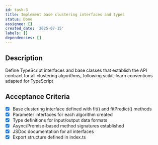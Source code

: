 ```yaml
---
id: task-3
title: Implement base clustering interfaces and types
status: Done
assignee: []
created_date: '2025-07-15'
labels: []
dependencies: []
---
```


## Description

Define TypeScript interfaces and base classes that establish the API contract for all clustering algorithms, following scikit-learn conventions adapted for TypeScript

## Acceptance Criteria

- [x] Base clustering interface defined with fit() and fitPredict() methods
- [x] Parameter interfaces for each algorithm created
- [x] Type definitions for input/output data formats
- [x] Async/Promise-based method signatures established
- [x] JSDoc documentation for all interfaces
- [x] Export structure defined in index.ts
